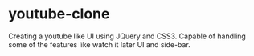 youtube-clone
=============

Creating a youtube like UI using JQuery and CSS3. Capable of handling some of the features like watch it later UI and side-bar.
